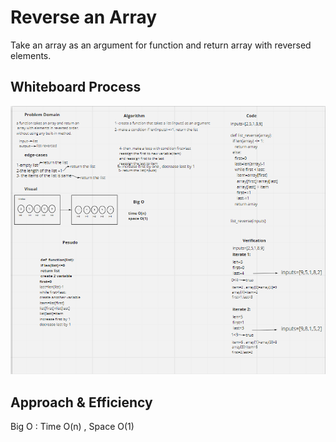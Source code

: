 
# Reverse an Array

Take an array as an argument for function and return array with reversed elements.
## Whiteboard Process
![code-challenge-array-reverse](code-challenge-array-reverse.png)

## Approach & Efficiency
Big O :
Time O(n) , Space O(1)


